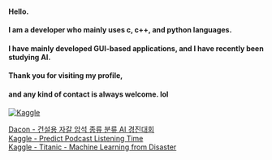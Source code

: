 #### Hello. 
#### I am a developer who mainly uses c, c++, and python languages.
#### I have mainly developed GUI-based applications, and I have recently been studying AI.
#### Thank you for visiting my profile, 
#### and any kind of contact is always welcome. lol

[![Kaggle](https://img.shields.io/badge/Kaggle-Profile-blue?logo=kaggle&style=flat-square)](https://www.kaggle.com/damiroan)



[Dacon - 건설용 자갈 암석 종류 분류 AI 경진대회](https://github.com/AndaCondaa/Dacon_Gravel)<br>
[Kaggle - Predict Podcast Listening Time](https://github.com/AndaCondaa/Kaggle_Podcast)<br>
[Kaggle - Titanic - Machine Learning from Disaster](https://github.com/AndaCondaa/Kaggle_Titanic)<br>
